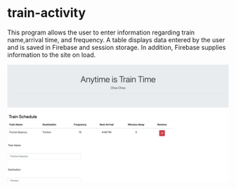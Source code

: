 # train-activity

This program allows the user to enter information regarding train name,arrival time, and frequency. A table displays data entered by the user and is saved in Firebase and session storage. In addition, Firebase supplies information to the site on load.

![Sample Screenshot](assets/images/sample.png)